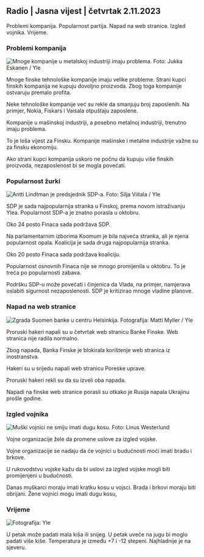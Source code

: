 ## Radio \| Jasna vijest \| četvrtak 2.11.2023

Problemi kompanija. Popularnost partija. Napad na web stranice. Izgled vojnika. Vrijeme.

### Problemi kompanija

![Mnoge kompanije u metalskoj industriji imaju problema. Foto: Jukka Eskanen / Yle](https://images.cdn.yle.fi/image/upload/c_crop,h_2268,w_4031,x_0,y_410/ar_1.7777777777777777,c_fill,g_faces,h_11_05q_auto:eco/f_auto/fl_lossy/v1698216498/39-11907536538b9d499762)

Mnoge finske tehnološke kompanije imaju velike probleme. Strani kupci finskih kompanija ne kupuju dovoljno proizvoda. Zbog toga kompanije ostvaruju premalo profita.

Neke tehnološke kompanije već su rekle da smanjuju broj zaposlenih. Na primjer, Nokia, Fiskars i Vaisala otpuštaju zaposlene.

Kompanije u mašinskoj industriji, a posebno metalnoj industriji, trenutno imaju problema.

To je loša vijest za Finsku. Kompanije mašinske i metalne industrije važne su za finsku ekonomiju.

Ako strani kupci kompanija uskoro ne počnu da kupuju više finskih proizvoda, nezaposlenost bi se mogla povećati.

### Popularnost žurki

![Antti Lindtman je predsjednik SDP-a. Foto: Silja Viitala / Yle](https://images.cdn.yle.fi/image/upload/c_crop,h_2241,w_3984,x_0,y_0/ar_1.7777777777777777,c_fill,g_faces,h_6100/d_pr,q_auto:eco/f_auto/fl_lossy/v1696930784/39-118400565251b6be058f)

SDP je sada najpopularnija stranka u Finskoj, prema novom istraživanju Ylea. Popularnost SDP-a je znatno porasla u oktobru.

Oko 24 posto Finaca sada podržava SDP.

Na parlamentarnim izborima Koomum je bila najveća stranka, ali je njena popularnost opala. Koalicija je sada druga najpopularnija stranka.

Oko 20 posto Finaca sada podržava koaliciju.

Popularnost osnovnih Finaca nije se mnogo promijenila u oktobru. To je treća po popularnosti zabava.

Podršku SDP-u može povećati i činjenica da Vlada, na primjer, namjerava oslabiti sigurnost nezaposlenosti. SDP je kritizirao mnoge vladine planove.

### Napad na web stranice

![Zgrada Suomen banke u centru Helsinkija. Fotografija: Matti Myller / Yle ](https://images.cdn.yle.fi/image/upload/c_crop,h_1391,w_2472,x_0,y_112/ar_1.7777777777777777,c_fill,g_faces,h_1270,h_1270.q_auto:eco/f_auto/fl_lossy/v1587997073/39-6686595ea6e8fc70cab)

Proruski hakeri napali su u četvrtak web stranicu Banke Finske. Web stranica nije radila normalno.

Zbog napada, Banka Finske je blokirala korištenje web stranica iz inostranstva.

Hakeri su u srijedu napali web stranicu Poreske uprave.

Proruski hakeri rekli su da su izveli oba napada.

Napadi na finske web stranice porasli su otkako je Rusija napala Ukrajinu prošle godine.

### Izgled vojnika

![Muški vojnici ne smiju imati dugu kosu. Foto: Linus Westerlund](https://images.cdn.yle.fi/image/upload/c_crop,h_3375,w_6000,x_0,y_522/ar_1.7777777777777777,c_fill,g_faces,h_6105/0:00_pr_auto,eco/f_auto/fl_lossy/v1688460639/39-113784464a3db01e8a65)

Vojne organizacije žele da promene uslove za izgled vojske.

Vojne organizacije se nadaju da će vojnici u budućnosti moći imati bradu i brkove.

U rukovodstvu vojske kažu da bi uslovi za izgled vojske mogli biti promijenjeni u budućnosti.

Danas muškarci moraju imati kratku kosu u vojsci. Brada i brkovi moraju biti obrijani. Žene vojnici mogu imati dugu kosu,

### Vrijeme

![ Fotografija: Yle](https://images.cdn.yle.fi/image/upload/c_crop,h_1080,w_1919,x_0,y_0/ar_1.7777777777777777,c_fill,g_faces,h_675,w_pr_12:eco/f_auto/fl_lossy/v1698940434/39-11951316543c5fbc620f)

U petak može padati mala kiša ili snijeg. U petak uveče na jugu bi moglo padati više kiše. Temperatura je između +7 i -12 stepeni. Najhladnije je na sjeveru.